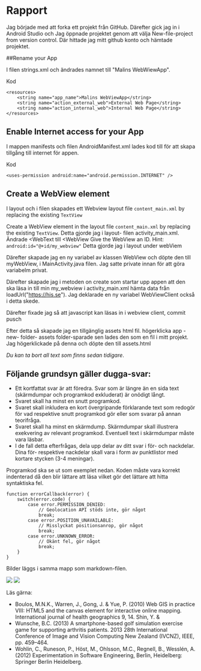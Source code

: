 
# Rapport

Jag började med att forka ett projekt från GitHub. Därefter gick jag in i Android Studio och 
Jag öppnade projektet genom att välja New-file-project from version control. 
Där hittade jag mitt github konto och hämtade projektet. 

##Rename your App

I filen strings.xml och ändrades namnet till "Malins WebWiewApp".

Kod
```
<resources>
    <string name="app_name">Malins WebViewApp</string>
    <string name="action_external_web">External Web Page</string>
    <string name="action_internal_web">Internal Web Page</string>
</resources>

```
## Enable Internet access for your App

I mappen manifests och filen AndroidManifest.xml lades kod till för att skapa tillgång till internet för appen.

Kod
```
<uses-permission android:name="android.permission.INTERNET" />

```

## Create a WebView element 
I layout och i filen  skapades ett Webview  layout file `content_main.xml` by replacing the existing `TextView`



Create a WebView element in the layout file `content_main.xml` by replacing the existing `TextView`.
Detta gjorde jag i layout- filen activity_main.xml. Ändrade <WebText till <WebView
Give the WebView an ID. Hint: `android:id="@+id/my_webview"` Detta gjorde jag i layout under webViem 

Därefter skapade jag en ny variabel av klassen WebView och döpte den till myWebView, i MainActivity.java filen. 
Jag satte private innan för att göra variabelm privat. 

Därefter skapade jag i metoden on create som startar upp appen att den ska läsa in till min my_webview i activity_main.xml
hämta data från loadUrl("https://his.se"). Jag deklarade en ny variabel WebViewClient också i detta skede. 

Därefter fixade jag så att javascript kan läsas in i webview client, commit pusch

Efter detta så skapade jag en tillgänglig assets html fil. högerklicka app -new- folder- assets folder-sparade 
sen lades den som en fil i mitt projekt. Jag högerklickade på denna och döpte den till assets.html








_Du kan ta bort all text som finns sedan tidigare_.

## Följande grundsyn gäller dugga-svar:

- Ett kortfattat svar är att föredra. Svar som är längre än en sida text (skärmdumpar och programkod exkluderat) är onödigt långt.
- Svaret skall ha minst en snutt programkod.
- Svaret skall inkludera en kort övergripande förklarande text som redogör för vad respektive snutt programkod gör eller som svarar på annan teorifråga.
- Svaret skall ha minst en skärmdump. Skärmdumpar skall illustrera exekvering av relevant programkod. Eventuell text i skärmdumpar måste vara läsbar.
- I de fall detta efterfrågas, dela upp delar av ditt svar i för- och nackdelar. Dina för- respektive nackdelar skall vara i form av punktlistor med kortare stycken (3-4 meningar).

Programkod ska se ut som exemplet nedan. Koden måste vara korrekt indenterad då den blir lättare att läsa vilket gör det lättare att hitta syntaktiska fel.

```
function errorCallback(error) {
    switch(error.code) {
        case error.PERMISSION_DENIED:
            // Geolocation API stöds inte, gör något
            break;
        case error.POSITION_UNAVAILABLE:
            // Misslyckat positionsanrop, gör något
            break;
        case error.UNKNOWN_ERROR:
            // Okänt fel, gör något
            break;
    }
}
```

Bilder läggs i samma mapp som markdown-filen.

![](Screenshot_20230404_123544.png)
![](Screenshot_20230404_124259.png)


Läs gärna:

- Boulos, M.N.K., Warren, J., Gong, J. & Yue, P. (2010) Web GIS in practice VIII: HTML5 and the canvas element for interactive online mapping. International journal of health geographics 9, 14. Shin, Y. &
- Wunsche, B.C. (2013) A smartphone-based golf simulation exercise game for supporting arthritis patients. 2013 28th International Conference of Image and Vision Computing New Zealand (IVCNZ), IEEE, pp. 459–464.
- Wohlin, C., Runeson, P., Höst, M., Ohlsson, M.C., Regnell, B., Wesslén, A. (2012) Experimentation in Software Engineering, Berlin, Heidelberg: Springer Berlin Heidelberg.
